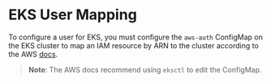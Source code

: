 # EKS User Mapping

To configure a user for EKS, you must configure the `aws-auth` ConfigMap on the EKS cluster to
map an IAM resource by ARN to the cluster according to the AWS
 [docs](https://docs.aws.amazon.com/eks/latest/userguide/add-user-role.html).

> **Note**:
The AWS docs recommend using `eksctl` to edit the ConfigMap.